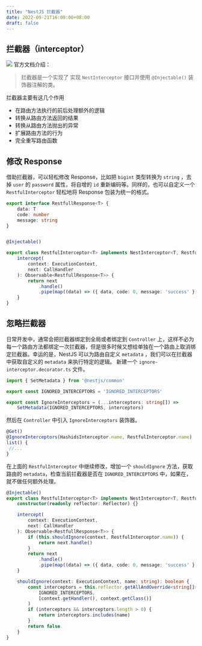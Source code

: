 ```yaml
---
title: "NestJS 拦截器"
date: 2022-09-21T16:00:00+08:00
draft: false
---
```


## 拦截器（interceptor）
![](https://images-1252366546.cos.ap-guangzhou.myqcloud.com/notes/2022-9-21/Interceptors_1.png)
官方文档介绍：
>拦截器是一个实现了 实现 `NestInterceptor` 接口并使用 `@Injectable()` 装饰器注解的类。

拦截器主要有这几个作用
- 在路由方法执行的前后处理额外的逻辑
- 转换从路由方法返回的结果
- 转换从路由方法抛出的异常
- 扩展路由方法的行为
- 完全重写路由函数

## 修改 Response
借助拦截器，可以轻松修改 Response，比如把 `bigint` 类型转换为 `string` ，去掉 `user` 的 `password` 属性，将自增的 `id` 重新编码等。同样的，也可以自定义一个 `RestfulInterceptor` 轻松地将 Response 包装为统一的格式。

```ts
export interface RestfullResponse<T> {
    data: T
    code: number
    message: string
}


@Injectable()

export class RestfulInterceptor<T> implements NestInterceptor<T, RestfullResponse<T>> {
    intercept(
        context: ExecutionContext,
        next: CallHandler
    ): Observable<RestfullResponse<T>> {
        return next
            .handle()
            .pipe(map((data) => ({ data, code: 0, message: 'success' })))
    }
}
```

## 忽略拦截器
日常开发中，通常会把拦截器绑定到全局或者绑定到 `Controller` 上，这样不必为每一个路由方法都绑定一次拦截器，但是很多时候又想给单独在一个路由上取消绑定拦截器。幸运的是，NestJS 可以为路由自定义 `metadata` ，我们可以在拦截器中获取自定义的 `metadata` 来执行特定的逻辑。
新建一个 `ignore-interceptor.decorator.ts` 文件。

```TypeScript
import { SetMetadata } from '@nestjs/common'

export const IGNORED_INTERCEPTORS = 'IGNORED_INTERCEPTORS'

export const IgnoreInterceptors = (...interceptors: string[]) => 
    SetMetadata(IGNORED_INTERCEPTORS, interceptors)
```

然后在 `Controller` 中引入 `IgnoreInterceptors`  装饰器。

```ts
@Get()
@IgnoreInterceptors(HashidsInterceptor.name, RestfulInterceptor.name)
list() {
 //...
}
```

在上面的 `RestfulInterceptor` 中继续修改，增加一个 `shouldIgnore` 方法，获取路由的 `metadata`，检查当前拦截器是否在 `IGNORED_INTERCEPTORS` 中，如果在，就不做任何额外处理。

```ts
@Injectable()
export class RestfulInterceptor<T> implements NestInterceptor<T, RestfullResponse<T>> {
    constructor(readonly reflector: Reflector) {}

    intercept(
        context: ExecutionContext,
        next: CallHandler
    ): Observable<RestfullResponse<T>> {
        if (this.shouldIgnore(context, RestfulInterceptor.name)) {
            return next.handle()
        }
        return next
            .handle()
            .pipe(map((data) => ({ data, code: 0, message: 'success' })))
    }

	shouldIgnore(context: ExecutionContext, name: string): boolean {
        const interceptors = this.reflector.getAllAndOverride<string[]>(
            IGNORED_INTERCEPTORS,
            [context.getHandler(), context.getClass()]
        )
        if (interceptors && interceptors.length > 0) {
            return interceptors.includes(name)
        }
        return false
    }
}

```
